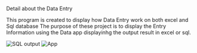 Detail about the Data Entry

This program is created to display how Data Entry work on both excel and Sql database
The purpose of these project is to display the Entry Information using the Data app
displayinhg the output result in excel or sql.

![SQL output](https://github.com/Dwise8901/Data-Entry/assets/56543292/176baef8-d19f-49c8-9729-5b7a68603c1f)
![App](https://github.com/Dwise8901/Data-Entry/assets/56543292/cca95719-4afb-47ef-a9e6-bbe93b797381)
